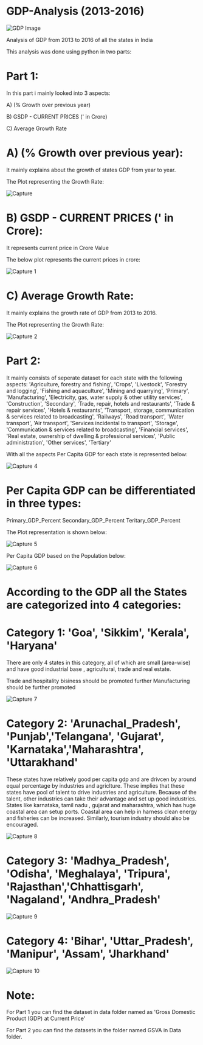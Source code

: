 # GDP-Analysis (2013-2016)

![GDP Image](https://user-images.githubusercontent.com/59309459/102491101-bcfe0180-4095-11eb-8137-08723b542b06.png)

Analysis of GDP from 2013 to 2016 of all the states in India

This analysis was done using python in two parts:

# Part 1:

In this part i mainly looked into 3 aspects:

A)  (% Growth over previous year)	

B)  GSDP - CURRENT PRICES (' in Crore)

C) Average Growth Rate

# A) (% Growth over previous year):  

It mainly explains about the growth of states GDP from year to year.

The Plot representing the Growth Rate:

![Capture](https://user-images.githubusercontent.com/59309459/102484351-25e07c00-408c-11eb-8796-710d69d76e46.PNG)

# B)  GSDP - CURRENT PRICES (' in Crore): 

It represents current price in Crore Value

The below plot represents the current prices in crore:

![Capture 1](https://user-images.githubusercontent.com/59309459/102484602-8374c880-408c-11eb-8c0b-b045bec73f44.PNG)

# C) Average Growth Rate:

It mainly explains the growth rate of GDP from 2013 to 2016.

The Plot representing the Growth Rate:

![Capture 2](https://user-images.githubusercontent.com/59309459/102484780-c0d95600-408c-11eb-94ad-595eb8bfbb81.PNG)
                                
# Part 2:

It mainly consists of seperate dataset for each state with the following aspects:
       'Agriculture, forestry and fishing', 'Crops', 'Livestock',
       'Forestry and logging', 'Fishing and aquaculture',
       'Mining and quarrying', 'Primary', 'Manufacturing',
       'Electricity, gas, water supply & other utility services',
       'Construction', 'Secondary', 'Trade, repair, hotels and restaurants',
       'Trade & repair services', 'Hotels & restaurants',
       'Transport, storage, communication & services related to broadcasting',
       'Railways', 'Road transport', 'Water transport', 'Air transport',
       'Services incidental to transport', 'Storage',
       'Communication & services related to broadcasting',
       'Financial services',
       'Real estate, ownership of dwelling & professional services',
       'Public administration', 'Other services', 'Tertiary'
       
With all the aspects Per Capita GDP for each state is represented below:

![Capture 4](https://user-images.githubusercontent.com/59309459/102488085-86be8300-4091-11eb-9733-835c0f53ee41.PNG)

# Per Capita GDP can be differentiated in three types:

Primary_GDP_Percent
Secondary_GDP_Percent
Teritary_GDP_Percent

The Plot representation is shown below:

![Capture 5](https://user-images.githubusercontent.com/59309459/102488341-e9178380-4091-11eb-92f2-200cb03d5275.PNG)

Per Capita GDP based on the Population below:

![Capture 6](https://user-images.githubusercontent.com/59309459/102488572-40b5ef00-4092-11eb-977c-cc6ecb1d87a2.PNG)


# According to the GDP all the States are categorized into 4 categories:

# Category 1:   'Goa', 'Sikkim', 'Kerala', 'Haryana'

There are only 4 states in this category, all of which are small (area-wise) and have good industrial base , agricultural, trade and real estate.

Trade and hospitality bisiness should be promoted further
Manufacturing should be further promoted

![Capture 7](https://user-images.githubusercontent.com/59309459/102489151-17499300-4093-11eb-8a8c-0080b787dac5.PNG)

# Category 2:   'Arunachal_Pradesh', 'Punjab','Telangana', 'Gujarat', 'Karnataka','Maharashtra', 'Uttarakhand'

These states have relatively good per capita gdp and are drivcen by around equal percentage by industries and agriclture. These implies that these states have pool of talent to drive industries and agriculture. Because of the talent, other industries can take their advantage and set up good industries.
States like karnataka, tamil nadu , gujarat and maharashtra, which has huge coastal area can setup ports. Coastal area can help in harness clean energy and fisheries can be increased. Similarly, tourism industry should also be encouraged.

![Capture 8](https://user-images.githubusercontent.com/59309459/102489376-6394d300-4093-11eb-97ce-9f16a35eec35.PNG)

# Category 3:   'Madhya_Pradesh', 'Odisha', 'Meghalaya', 'Tripura', 'Rajasthan','Chhattisgarh', 'Nagaland', 'Andhra_Pradesh'

![Capture 9](https://user-images.githubusercontent.com/59309459/102489733-e74ebf80-4093-11eb-91a7-7310686ad0ee.PNG)

# Category 4:   'Bihar', 'Uttar_Pradesh', 'Manipur', 'Assam', 'Jharkhand'

![Capture 10](https://user-images.githubusercontent.com/59309459/102489869-16653100-4094-11eb-9911-a38f5019c022.PNG)

# Note:

For Part 1 you can find the dataset in data folder named as 'Gross Domestic Product (GDP) at Current Price'

For Part 2 you can find the datasets in the folder named GSVA in Data folder.
